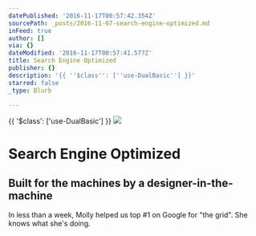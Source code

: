```yaml
---
datePublished: '2016-11-17T00:57:42.354Z'
sourcePath: _posts/2016-11-07-search-engine-optimized.md
inFeed: true
author: []
via: {}
dateModified: '2016-11-17T00:57:41.577Z'
title: Search Engine Optimized
publisher: {}
description: '{{ ''$class'': [''use-DualBasic''] }}'
starred: false
_type: Blurb

---
```

{{ '$class': \['use-DualBasic'\] }}
![](https://the-grid-user-content.s3-us-west-2.amazonaws.com/5c88e57d-4e83-4ec2-bab4-0ff79aa58cf2.jpg)

# Search Engine Optimized

## Built for the machines by a designer-in-the-machine

In less than a week, Molly helped us top \#1 on Google for "the grid". She knows what she's doing.